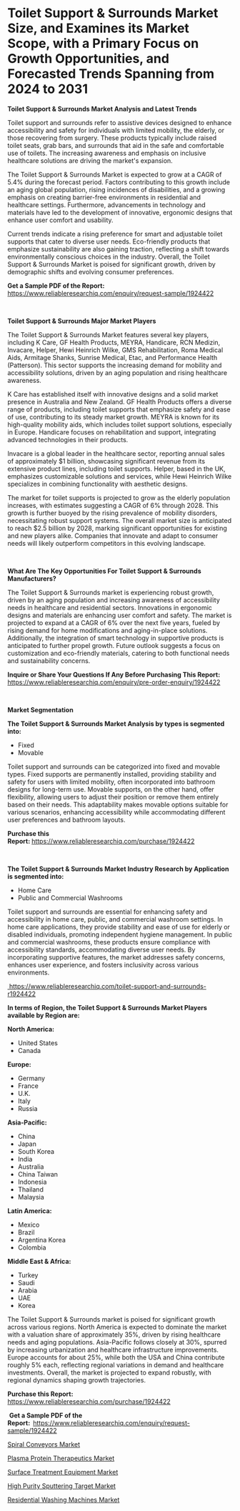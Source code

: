 <p><h1>Toilet Support & Surrounds Market Size, and Examines its Market Scope, with a Primary Focus on Growth Opportunities, and Forecasted Trends Spanning from 2024 to 2031</h1></p><p><strong>Toilet Support & Surrounds Market Analysis and Latest Trends</strong></p>
<p><p>Toilet support and surrounds refer to assistive devices designed to enhance accessibility and safety for individuals with limited mobility, the elderly, or those recovering from surgery. These products typically include raised toilet seats, grab bars, and surrounds that aid in the safe and comfortable use of toilets. The increasing awareness and emphasis on inclusive healthcare solutions are driving the market's expansion.</p><p>The Toilet Support & Surrounds Market is expected to grow at a CAGR of 5.4% during the forecast period. Factors contributing to this growth include an aging global population, rising incidences of disabilities, and a growing emphasis on creating barrier-free environments in residential and healthcare settings. Furthermore, advancements in technology and materials have led to the development of innovative, ergonomic designs that enhance user comfort and usability.</p><p>Current trends indicate a rising preference for smart and adjustable toilet supports that cater to diverse user needs. Eco-friendly products that emphasize sustainability are also gaining traction, reflecting a shift towards environmentally conscious choices in the industry. Overall, the Toilet Support & Surrounds Market is poised for significant growth, driven by demographic shifts and evolving consumer preferences.</p></p>
<p><strong>Get a Sample PDF of the Report:&nbsp;</strong> <a href="https://www.reliableresearchiq.com/enquiry/request-sample/1924422?utm_campaign=1137&utm_medium=2&utm_source=Github&utm_content=ia&utm_term=24102024&utm_id=toilet-support-surrounds">https://www.reliableresearchiq.com/enquiry/request-sample/1924422</a></p>
<p>&nbsp;</p>
<p><strong>Toilet Support & Surrounds Major Market Players</strong></p>
<p><p>The Toilet Support & Surrounds Market features several key players, including K Care, GF Health Products, MEYRA, Handicare, RCN Medizin, Invacare, Helper, Hewi Heinrich Wilke, GMS Rehabilitation, Roma Medical Aids, Armitage Shanks, Sunrise Medical, Etac, and Performance Health (Patterson). This sector supports the increasing demand for mobility and accessibility solutions, driven by an aging population and rising healthcare awareness.</p><p>K Care has established itself with innovative designs and a solid market presence in Australia and New Zealand. GF Health Products offers a diverse range of products, including toilet supports that emphasize safety and ease of use, contributing to its steady market growth. MEYRA is known for its high-quality mobility aids, which includes toilet support solutions, especially in Europe. Handicare focuses on rehabilitation and support, integrating advanced technologies in their products.</p><p>Invacare is a global leader in the healthcare sector, reporting annual sales of approximately $1 billion, showcasing significant revenue from its extensive product lines, including toilet supports. Helper, based in the UK, emphasizes customizable solutions and services, while Hewi Heinrich Wilke specializes in combining functionality with aesthetic designs.</p><p>The market for toilet supports is projected to grow as the elderly population increases, with estimates suggesting a CAGR of 6% through 2028. This growth is further buoyed by the rising prevalence of mobility disorders, necessitating robust support systems. The overall market size is anticipated to reach $2.5 billion by 2028, marking significant opportunities for existing and new players alike. Companies that innovate and adapt to consumer needs will likely outperform competitors in this evolving landscape.</p></p>
<p>&nbsp;</p>
<p><strong>What Are The Key Opportunities For Toilet Support & Surrounds Manufacturers?</strong></p>
<p><p>The Toilet Support & Surrounds market is experiencing robust growth, driven by an aging population and increasing awareness of accessibility needs in healthcare and residential sectors. Innovations in ergonomic designs and materials are enhancing user comfort and safety. The market is projected to expand at a CAGR of 6% over the next five years, fueled by rising demand for home modifications and aging-in-place solutions. Additionally, the integration of smart technology in supportive products is anticipated to further propel growth. Future outlook suggests a focus on customization and eco-friendly materials, catering to both functional needs and sustainability concerns.</p></p>
<p><strong>Inquire or Share Your Questions If Any Before Purchasing This Report:</strong> <a href="https://www.reliableresearchiq.com/enquiry/pre-order-enquiry/1924422?utm_campaign=1137&utm_medium=2&utm_source=Github&utm_content=ia&utm_term=24102024&utm_id=toilet-support-surrounds">https://www.reliableresearchiq.com/enquiry/pre-order-enquiry/1924422</a></p>
<p>&nbsp;</p>
<p><strong>Market Segmentation</strong></p>
<p><strong>The Toilet Support & Surrounds Market Analysis by types is segmented into:</strong></p>
<p><ul><li>Fixed</li><li>Movable</li></ul></p>
<p><p>Toilet support and surrounds can be categorized into fixed and movable types. Fixed supports are permanently installed, providing stability and safety for users with limited mobility, often incorporated into bathroom designs for long-term use. Movable supports, on the other hand, offer flexibility, allowing users to adjust their position or remove them entirely based on their needs. This adaptability makes movable options suitable for various scenarios, enhancing accessibility while accommodating different user preferences and bathroom layouts.</p></p>
<p><strong>Purchase this Report:&nbsp;</strong><a href="https://www.reliableresearchiq.com/purchase/1924422?utm_campaign=1137&utm_medium=2&utm_source=Github&utm_content=ia&utm_term=24102024&utm_id=toilet-support-surrounds">https://www.reliableresearchiq.com/purchase/1924422</a></p>
<p>&nbsp;</p>
<p><strong>The Toilet Support & Surrounds Market Industry Research by Application is segmented into:</strong></p>
<p><ul><li>Home Care</li><li>Public and Commercial Washrooms</li></ul></p>
<p><p>Toilet support and surrounds are essential for enhancing safety and accessibility in home care, public, and commercial washroom settings. In home care applications, they provide stability and ease of use for elderly or disabled individuals, promoting independent hygiene management. In public and commercial washrooms, these products ensure compliance with accessibility standards, accommodating diverse user needs. By incorporating supportive features, the market addresses safety concerns, enhances user experience, and fosters inclusivity across various environments.</p></p>
<p><a href="https://www.reliableresearchiq.com/toilet-support-and-surrounds-r1924422?utm_campaign=1137&utm_medium=2&utm_source=Github&utm_content=ia&utm_term=24102024&utm_id=toilet-support-surrounds">&nbsp;https://www.reliableresearchiq.com/toilet-support-and-surrounds-r1924422</a></p>
<p><strong>In terms of Region, the Toilet Support & Surrounds Market Players available by Region are:</strong></p>
<p>
    <p> <strong> North America: </strong>
        <ul>
            <li>United States</li>
            <li>Canada</li>
        </ul>
        </p> 
    <p> <strong> Europe: </strong>
        <ul>
            <li>Germany</li>
            <li>France</li>
            <li>U.K.</li>
            <li>Italy</li>
            <li>Russia</li>
        </ul>
        </p> 
    <p> <strong> Asia-Pacific: </strong>
        <ul>
            <li>China</li>
            <li>Japan</li>
            <li>South Korea</li>
            <li>India</li>
            <li>Australia</li>
            <li>China Taiwan</li>
            <li>Indonesia</li>
            <li>Thailand</li>
            <li>Malaysia</li>
        </ul>
        </p> 
    <p> <strong> Latin America: </strong>
        <ul>
            <li>Mexico</li>
            <li>Brazil</li>
            <li>Argentina Korea</li>
            <li>Colombia</li>
        </ul>
        </p> 
    <p> <strong> Middle East & Africa: </strong>
        <ul>
            <li>Turkey</li>
            <li>Saudi</li>
            <li>Arabia</li>
            <li>UAE</li>
            <li>Korea</li>
        </ul>
    </p>
    </p>
<p><p>The Toilet Support & Surrounds market is poised for significant growth across various regions. North America is expected to dominate the market with a valuation share of approximately 35%, driven by rising healthcare needs and aging populations. Asia-Pacific follows closely at 30%, spurred by increasing urbanization and healthcare infrastructure improvements. Europe accounts for about 25%, while both the USA and China contribute roughly 5% each, reflecting regional variations in demand and healthcare investments. Overall, the market is projected to expand robustly, with regional dynamics shaping growth trajectories.</p></p>
<p><strong>Purchase this Report: </strong><a href="https://www.reliableresearchiq.com/purchase/1924422?utm_campaign=1137&utm_medium=2&utm_source=Github&utm_content=ia&utm_term=24102024&utm_id=toilet-support-surrounds">https://www.reliableresearchiq.com/purchase/1924422</a></p>
<p>&nbsp;<strong>Get a Sample PDF of the Report:&nbsp;&nbsp;</strong><a href="https://www.reliableresearchiq.com/enquiry/request-sample/1924422?utm_campaign=1137&utm_medium=2&utm_source=Github&utm_content=ia&utm_term=24102024&utm_id=toilet-support-surrounds">https://www.reliableresearchiq.com/enquiry/request-sample/1924422</a></p>
<p><strong></strong></p>
<p><p><a href="https://issuu.com/reportprime-2/docs/spiral-conveyors-market-size-2030.p_5680290623cac0?utm_campaign=1137&utm_medium=2&utm_source=Github&utm_content=ia&utm_term=24102024&utm_id=toilet-support-surrounds">Spiral Conveyors Market</a></p><p><a href="https://www.linkedin.com/pulse/plasma-protein-therapeutics-industry-insights-report-analyzing-66spe?utm_campaign=1137&utm_medium=2&utm_source=Github&utm_content=ia&utm_term=24102024&utm_id=toilet-support-surrounds">Plasma Protein Therapeutics Market</a></p><p><a href="https://issuu.com/reportprime-2/docs/surface-treatment-equipment-market-_ed0c5a1095644b?utm_campaign=1137&utm_medium=2&utm_source=Github&utm_content=ia&utm_term=24102024&utm_id=toilet-support-surrounds">Surface Treatment Equipment Market</a></p><p><a href="https://github.com/whitbyuhringenn/Market-Research-Report-List-1/blob/main/high-purity-sputtering-target-market.md?utm_campaign=1137&utm_medium=2&utm_source=Github&utm_content=ia&utm_term=24102024&utm_id=toilet-support-surrounds">High Purity Sputtering Target Market</a></p><p><a href="https://www.linkedin.com/pulse/emerging-trends-residential-washing-machines-market-detailed-overview-dn4hf?utm_campaign=1137&utm_medium=2&utm_source=Github&utm_content=ia&utm_term=24102024&utm_id=toilet-support-surrounds">Residential Washing Machines Market</a></p></p>